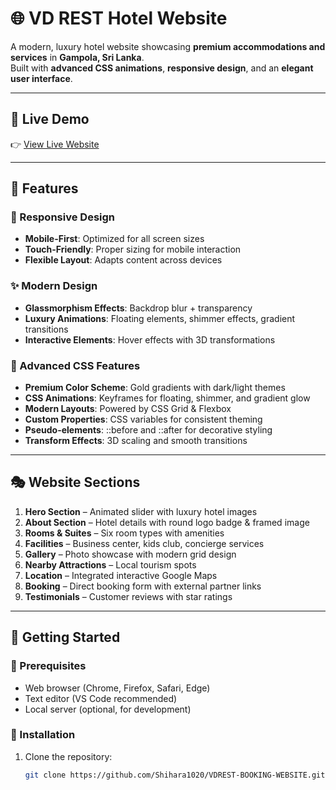 # 🌐 VD REST Hotel Website  

A modern, luxury hotel website showcasing **premium accommodations and services** in **Gampola, Sri Lanka**.  
Built with **advanced CSS animations**, **responsive design**, and an **elegant user interface**.  

---

## 🔗 Live Demo  
👉 [View Live Website](http://vdrest.lk/) 

---

## 🌟 Features  

### 📱 Responsive Design  
- **Mobile-First**: Optimized for all screen sizes  
- **Touch-Friendly**: Proper sizing for mobile interaction  
- **Flexible Layout**: Adapts content across devices  

### ✨ Modern Design  
- **Glassmorphism Effects**: Backdrop blur + transparency  
- **Luxury Animations**: Floating elements, shimmer effects, gradient transitions  
- **Interactive Elements**: Hover effects with 3D transformations  

### 🎨 Advanced CSS Features  
- **Premium Color Scheme**: Gold gradients with dark/light themes  
- **CSS Animations**: Keyframes for floating, shimmer, and gradient glow  
- **Modern Layouts**: Powered by CSS Grid & Flexbox  
- **Custom Properties**: CSS variables for consistent theming  
- **Pseudo-elements**: ::before and ::after for decorative styling  
- **Transform Effects**: 3D scaling and smooth transitions  

---

## 🎭 Website Sections  

1. **Hero Section** – Animated slider with luxury hotel images  
2. **About Section** – Hotel details with round logo badge & framed image  
3. **Rooms & Suites** – Six room types with amenities  
4. **Facilities** – Business center, kids club, concierge services  
5. **Gallery** – Photo showcase with modern grid design  
6. **Nearby Attractions** – Local tourism spots  
7. **Location** – Integrated interactive Google Maps  
8. **Booking** – Direct booking form with external partner links  
9. **Testimonials** – Customer reviews with star ratings  

---

## 🚀 Getting Started  

### 🔧 Prerequisites  
- Web browser (Chrome, Firefox, Safari, Edge)  
- Text editor (VS Code recommended)  
- Local server (optional, for development)  

### 📂 Installation  
1. Clone the repository:  
   ```bash
   git clone https://github.com/Shihara1020/VDREST-BOOKING-WEBSITE.git

